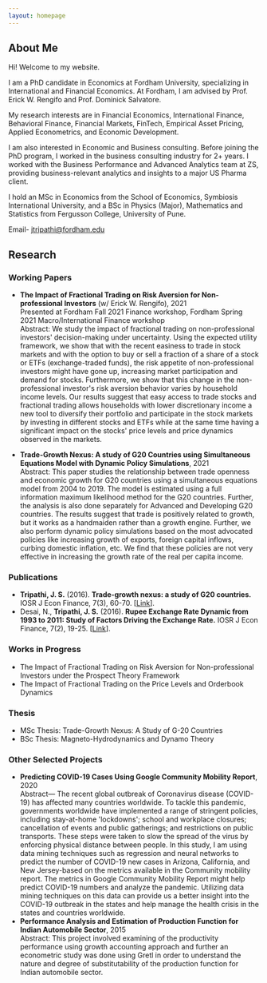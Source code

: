 ```yaml
---
layout: homepage
---
```


## About Me

Hi! Welcome to my website.

I am a PhD candidate in Economics at Fordham University, specializing in International and Financial Economics. At Fordham, I am advised by Prof. Erick W. Rengifo and Prof. Dominick Salvatore.

My research interests are in Financial Economics, International Finance, Behavioral Finance, Financial Markets, FinTech, Empirical Asset Pricing, Applied Econometrics, and Economic Development. 

I am also interested in Economic and Business consulting. Before joining the PhD program, I worked in the business consulting industry for 2+ years. I worked with the Business Performance and Advanced Analytics team at ZS, providing business-relevant analytics and insights to a major US Pharma client.

I hold an MSc in Economics from the School of Economics, Symbiosis International University, and a BSc in Physics (Major), Mathematics and Statistics from Fergusson College, University of Pune. 

Email- jtripathi@fordham.edu

<!-- ## Research Interests

- **Computer Vision:** image recognition, image generation, video captioning
- **Machine Learning:** meta-learning, incremental learning, transfer learning

## News

- **[Feb. 2020]** Our paper about incremental learning is accepted to CVPR 2020.
- **[Feb. 2020]** We will host the ACM Multimedia Asia 2020 conference in Singapore!
- **[Sept. 2019]** Our paper about few-shot learning is accepted to NeurIPS 2019.
- **[Mar. 2019]** Our paper about few-shot learning is accepted to CVPR 2019.

## Publications

- **Mnemonics Training: Multi-Class Incremental Learning without Forgetting**
  <br>
  **Yaoyao Liu**, Yuting Su, An-An Liu, Bernt Schiele, Qianru Sun
  <br>
  IEEE Conference on Computer Vision and Pattern Recognition. **CVPR 2020**.
  <br>
  [[PDF](https://arxiv.org/pdf/2002.10211.pdf)] [[Code](https://github.com/yaoyao-liu/mnemonics)] <strong><i style="color:#e74d3c">Oral Presentation</i></strong>

- **Learning to Self-Train for Semi-Supervised Few-Shot Classification**
  <br>
  Xinzhe Li, Qianru Sun, **Yaoyao Liu**, Shibao Zheng, Qin Zhou, Tat-Seng Chua, Bernt Schiele
  <br>
  33rd Conference on Neural Information Processing Systems. **NeurIPS 2019**.
  <br>
  [[PDF](http://papers.nips.cc/paper/9216-learning-to-self-train-for-semi-supervised-few-shot-classification.pdf)] [[Code](https://github.com/xinzheli1217/learning-to-self-train)]

- **Meta-Transfer Learning for Few-Shot Learning**
  <br>
  Qianru Sun\*, **Yaoyao Liu\***, Tat-Seng Chua, Bernt Schiele
  <br>
  IEEE Conference on Computer Vision and Pattern Recognition. **CVPR 2019**.
  <br>
  [[PDF](http://openaccess.thecvf.com/content_CVPR_2019/papers/Sun_Meta-Transfer_Learning_for_Few-Shot_Learning_CVPR_2019_paper.pdf)] [[Code](https://github.com/yaoyao-liu/meta-transfer-learning)] [[Project](https://mtl.yyliu.net/)]

## Services

- Conference Reviewers: NeurIPS 2020, CVPR 2020.
- Journal Reviewers: T-PAMI, IJCV. -->

## Research

### Working Papers
- **The Impact of Fractional Trading on Risk Aversion for Non-professional Investors** (w/ Erick W. Rengifo), 2021 <br>
Presented at Fordham Fall 2021 Finance workshop, Fordham Spring 2021 Macro/International Finance workshop  <br>
Abstract: We study the impact of fractional trading on non-professional investors' decision-making under uncertainty. Using the expected utility framework, we show that with the recent easiness to trade in stock markets and with the option to buy or sell a fraction of a share of a stock or ETFs (exchange-traded funds), the risk appetite of non-professional investors might have gone up, increasing market participation and demand for stocks. Furthermore, we show that this change in the non-professional investor's risk aversion behavior varies by household income levels. Our results suggest that easy access to trade stocks and fractional trading allows households with lower discretionary income a new tool to diversify their portfolio and participate in the stock markets by investing in different stocks and ETFs while at the same time having a significant impact on the stocks' price levels and price dynamics observed in the markets. 

- **Trade-Growth Nexus: A study of G20 Countries using Simultaneous Equations Model with Dynamic Policy Simulations**, 2021 <br>
Abstract: This paper studies the relationship between trade openness and economic growth for G20 countries using a simultaneous equations model from 2004 to 2019. The model is estimated using a full information maximum likelihood method for the G20 countries. Further, the analysis is also done separately for Advanced and Developing G20 countries. The results suggest that trade is positively related to growth, but it works as a handmaiden rather than a growth engine. Further, we also perform dynamic policy simulations based on the most advocated policies like increasing growth of exports, foreign capital inflows, curbing domestic inflation, etc. We find that these policies are not very effective in increasing the growth rate of the real per capita income.

### Publications
- **Tripathi, J. S.** (2016). **Trade-growth nexus: a study of G20 countries.** IOSR J Econ Finance, 7(3), 60-70.  [[Link](http://www.iosrjournals.org/iosr-jef/papers/Vol7-Issue3/Version-2/G0703026070.pdf)].
- Desai, N., **Tripathi, J. S.** (2016). **Rupee Exchange Rate Dynamic from 1993 to 2011: Study of Factors Driving the Exchange Rate.** IOSR J Econ Finance, 7(2), 19-25.  [[Link](http://www.iosrjournals.org/iosr-jef/papers/Vol7-Issue2/Version-2/C0702021925.pdf)].

### Works in Progress
- The Impact of Fractional Trading on Risk Aversion for Non-professional Investors under the Prospect Theory Framework
- The Impact of Fractional Trading on the Price Levels and Orderbook Dynamics

### Thesis
- MSc Thesis: Trade-Growth Nexus: A Study of G-20 Countries
- BSc Thesis: Magneto-Hydrodynamics and Dynamo Theory

### Other Selected Projects
- **Predicting COVID-19 Cases Using Google Community Mobility Report**, 2020 <br>
Abstract— The recent global outbreak of Coronavirus disease (COVID-19) has affected many countries worldwide. To tackle this pandemic, governments worldwide have implemented a range of stringent policies, including stay-at-home 'lockdowns'; school and workplace closures; cancellation of events and public gatherings; and restrictions on public transports. These steps were taken to slow the spread of the virus by enforcing physical distance between people. In this study, I am using data mining techniques such as regression and neural networks to predict the number of COVID-19 new cases in Arizona, California, and New Jersey-based on the metrics available in the Community mobility report. The metrics in Google Community Mobility Report might help predict COVID-19 numbers and analyze the pandemic. Utilizing data mining techniques on this data can provide us a better insight into the COVID-19 outbreak in the states and help manage the health crisis in the states and countries worldwide.
- **Performance Analysis and Estimation of Production Function for Indian Automobile Sector**, 2015 <br>
Abstract: This project involved examining of the productivity performance using growth accounting approach and further an econometric study was done using Gretl in order to understand the nature and degree of substitutability of the production function for Indian automobile sector.
